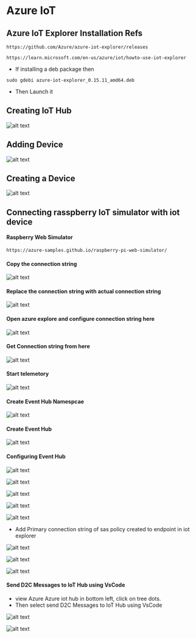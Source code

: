 # Azure IoT

## Azure IoT Explorer Installation Refs

```
https://github.com/Azure/azure-iot-explorer/releases
```
```
https://learn.microsoft.com/en-us/azure/iot/howto-use-iot-explorer
```

-   If installing a deb package then

```
sudo gdebi azure-iot-explorer_0.15.11_amd64.deb
```

-   Then Launch it

## Creating IoT Hub

![alt text](image.png)

## Adding Device

![alt text](image-1.png)

## Creating a Device

![alt text](image-2.png)

## Connecting rasspberry IoT simulator with iot device

#### Raspberry Web Simulator
```
https://azure-samples.github.io/raspberry-pi-web-simulator/
```

#### Copy the connection string

![alt text](image-3.png)

#### Replace the connection string with actual connection string 

![alt text](image-4.png)

#### Open azure explore and configure connection string here

![alt text](image-5.png)

#### Get Connection string from here

![alt text](image-6.png)

#### Start telemetory

![alt text](image-7.png)

#### Create Event Hub Namespcae

![alt text](image-8.png)

#### Create Event Hub

![alt text](image-9.png)

#### Configuring Event Hub 

![alt text](image-10.png)

![alt text](image-11.png)

![alt text](image-12.png)

![alt text](image-16.png)

![alt text](image-13.png)

-   Add Primary connection string of sas policy created to endpoint in iot explorer

![alt text](image-17.png)

![alt text](image-14.png)

![alt text](image-15.png)

#### Send D2C Messages to IoT Hub using VsCode

-   view Azure Azure iot hub in bottom left, click on tree dots.
-   Then select send D2C Messages to IoT Hub using VsCode

![alt text](image-18.png)

![alt text](image-19.png)

